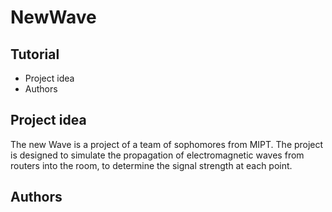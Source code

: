 # NewWave
## Tutorial
* Project idea
* Authors
## Project idea
The new Wave is a project of a team of sophomores from MIPT. The project is designed to simulate the propagation of electromagnetic waves from routers into the room, to determine the signal strength at each point.
## Authors